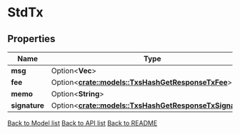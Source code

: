 # StdTx

## Properties

Name | Type | Description | Notes
------------ | ------------- | ------------- | -------------
**msg** | Option<**Vec<String>**> |  | [optional]
**fee** | Option<[**crate::models::TxsHashGetResponseTxFee**](_txs__hash__get_response_tx_fee.md)> |  | [optional]
**memo** | Option<**String**> |  | [optional]
**signature** | Option<[**crate::models::TxsHashGetResponseTxSignature**](_txs__hash__get_response_tx_signature.md)> |  | [optional]

[Back to Model list](../README.md#documentation-for-models) [Back to API list](../README.md#documentation-for-api-endpoints) [Back to README](../README.md)


